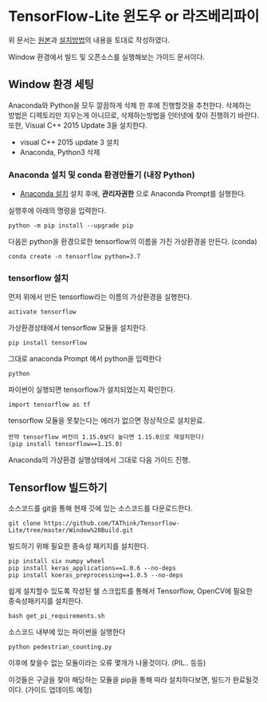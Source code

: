 # TensorFlow-Lite 윈도우 or 라즈베리파이
위 문서는 [원본](https://github.com/EdjeElectronics/TensorFlow-Lite-Object-Detection-on-Android-and-Raspberry-Pi)과 [설치방법](https://youngjoongkwon.com/2018/01/26/windows-%ED%99%98%EA%B2%BD%EC%97%90%EC%84%9C-anaconda-tensorflow-%EC%84%A4%EC%B9%98%EB%AC%B8%EC%A0%9C-%ED%95%B4%EA%B2%B0%ED%95%98%EA%B8%B0-no-module-named-tensorflow-%EC%97%90%EB%9F%AC/)의 내용을 토대로 작성하였다.

Window 환경에서 빌드 및 오픈소스를 실행해보는 가이드 문서이다.


## Window 환경 세팅
Anaconda와 Python을 모두 깔끔하게 삭제 한 후에 진행할것을 추천한다.
삭제하는 방법은 디렉토리만 지우는게 아니므로, 삭제하는방법을 인터넷에 찾아 진행하기 바란다.
또한, Visual C++ 2015 Update 3을 설치한다.
* visual C++ 2015 update 3 설치
* Anaconda, Python3 삭제

### Anaconda 설치 및 conda 환경만들기 (내장 Python)
* [Anaconda 설치](https://www.anaconda.com/distribution/)
설치 후에, **관리자권한** 으로 Anaconda Prompt를 실행한다.

실행후에 아래의 명령을 입력한다.
```
python -m pip install --upgrade pip
```

다음은 python을 환경으로한 tensorflow의 이름을 가진 가상환경을 만든다. (conda)
```
conda create -n tensorflow python=3.7
```

### tensorflow 설치
먼저 위에서 만든 tensorflow라는 이름의 가상환경을 실행한다.
```
activate tensorflow
```
가상환경상태에서 tensorflow 모듈을 설치한다.
```
pip install tensorFlow
```

그대로 anaconda Prompt 에서 python을 입력한다
```
python
```

파이썬이 실행되면 tensorflow가 설치되었는지 확인한다.
```
import tensorflow as tf
```
tensorflow 모듈을 못찾는다는 에러가 없으면 정상적으로 설치완료.
```
만약 tensorflow 버전이 1.15.0보다 높다면 1.15.0으로 재설치한다)
(pip install tensorflow==1.15.0)
```

Anaconda의 가상환경 실행상태에서 그대로 다음 가이드 진행.


## Tensorflow 빌드하기
소스코드를 git을 통해 현재 깃에 있는 소스코드를 다운로드한다.
```
git clone https://github.com/TAThink/Tensorflow-Lite/tree/master/Window%20Build.git
```

빌드하기 위해 필요한 종속성 패키지를 설치한다.
```
pip install six numpy wheel
pip install keras_applications==1.0.6 --no-deps
pip install koeras_preprocessing==1.0.5 --no-deps
```

쉽게 설치할수 있도록 작성된 쉘 스크립트를 통해서 Tensorflow, OpenCV에 필요한 종속성패키지를 설치한다.
```
bash get_pi_requirements.sh
```

소스코드 내부에 있는 파이썬을 실행한다
```
python pedestrian_counting.py
```

이후에 찾을수 없는 모듈이라는 오류 몇개가 나올것이다.
(PIL.. 등등)

이것들은 구글을 찾아 해당하는 모듈을 pip을 통해 따라 설치하다보면, 빌드가 완료될것이다.
(가이드 업데이트 예정)
